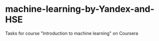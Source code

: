 # machine-learning-by-Yandex-and-HSE
Tasks for course "Introduction to machine learning" on Coursera
